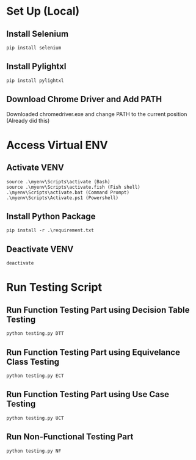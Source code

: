 # Set Up (Local)

## Install Selenium
```
pip install selenium
```

## Install Pylightxl
```
pip install pylightxl
```

## Download Chrome Driver and Add PATH

Downloaded chromedriver.exe and change PATH to the current position 
(Already did this)

# Access Virtual ENV

## Activate VENV
```
source .\myenv\Scripts\activate (Bash)
source .\myenv\Scripts\activate.fish (Fish shell)
.\myenv\Scripts\activate.bat (Command Prompt)
.\myenv\Scripts\Activate.ps1 (Powershell)
```

## Install Python Package 
```
pip install -r .\requirement.txt
```

## Deactivate VENV
```
deactivate
```

# Run Testing Script

## Run Function Testing Part using Decision Table Testing 
```
python testing.py DTT
```

## Run Function Testing Part using Equivelance Class Testing 
```
python testing.py ECT
```

## Run Function Testing Part using Use Case Testing 
```
python testing.py UCT
```

## Run Non-Functional Testing Part
```
python testing.py NF
```

